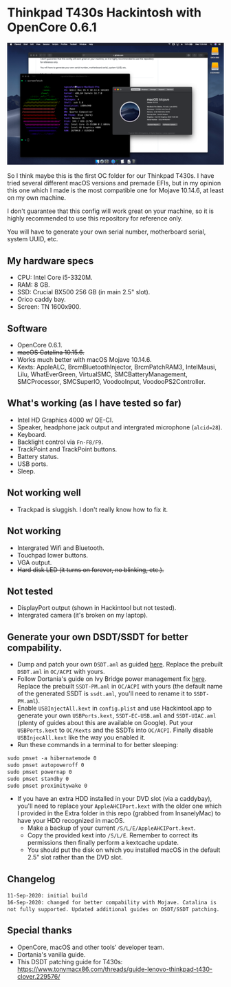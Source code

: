 # Thinkpad T430s Hackintosh with OpenCore 0.6.1
![](./screenshot.png)

So I think maybe this is the first OC folder for our Thinkpad T430s. I have tried several different macOS versions and premade EFIs, but in my opinion this one which I made is the most compatible one for Mojave 10.14.6, at least on my own machine.

I don't guarantee that this config will work great on your machine, so it is highly recommended to use this repository for reference only.

You will have to generate your own serial number, motherboard serial, system UUID, etc.

## My hardware specs
- CPU: Intel Core i5-3320M.
- RAM: 8 GB.
- SSD: Crucial BX500 256 GB (in main 2.5" slot).
- Orico caddy bay.
- Screen: TN 1600x900.
## Software
- OpenCore 0.6.1.
- ~~macOS Catalina 10.15.6.~~
- Works much better with macOS Mojave 10.14.6.
- Kexts: AppleALC, BrcmBluetoothInjector, BrcmPatchRAM3, IntelMausi, Lilu, WhatEverGreen, VirtualSMC, SMCBatteryManagement, SMCProcessor, SMCSuperIO, VoodooInput, VoodooPS2Controller. 
## What's working (as I have tested so far)
- Intel HD Graphics 4000 w/ QE-CI.
- Speaker, headphone jack output and intergrated microphone (``alcid=28``).
- Keyboard.
- Backlight control via ``Fn-F8/F9``.
- TrackPoint and TrackPoint buttons.
- Battery status.
- USB ports.
- Sleep.
## Not working well
- Trackpad is sluggish. I don't really know how to fix it.
## Not working
- Intergrated Wifi and Bluetooth.
- Touchpad lower buttons.
- VGA output.
- ~~Hard disk LED (it turns on forever, no blinking, etc.).~~
## Not tested
- DisplayPort output (shown in Hackintool but not tested).
- Intergrated camera (it's broken on my laptop).
## Generate your own DSDT/SSDT for better compability.
- Dump and patch your own ``DSDT.aml`` as guided [here](https://www.tonymacx86.com/threads/guide-lenovo-thinkpad-t430-clover.229576/). Replace the prebuilt ``DSDT.aml`` in ``OC/ACPI`` with yours.
- Follow Dortania's guide on Ivy Bridge power management fix [here](https://dortania.github.io/OpenCore-Post-Install/universal/pm.html#sandy-and-ivy-bridge-power-management). Replace the prebuilt ``SSDT-PM.aml`` in ``OC/ACPI`` with yours (the default name of the generated SSDT is ``ssdt.aml``, you'll need to rename it to ``SSDT-PM.aml``).
- Enable ``USBInjectAll.kext`` in ``config.plist`` and use Hackintool.app to generate your own ``USBPorts.kext``, ``SSDT-EC-USB.aml`` and ``SSDT-UIAC.aml`` (plenty of guides about this are available on Google). Put your ``USBPorts.kext`` to ``OC/Kexts`` and the SSDTs into ``OC/ACPI``. Finally disable ``USBInjecAll.kext`` like the way you enabled it.
- Run these commands in a terminal to for better sleeping:
```
sudo pmset -a hibernatemode 0
sudo pmset autopoweroff 0 
sudo pmset powernap 0 
sudo pmset standby 0
sudo pmset proximitywake 0
```
- If you have an extra HDD installed in your DVD slot (via a caddybay), you'll need to replace your ``AppleAHCIPort.kext`` with the older one which I provided in the Extra folder in this repo (grabbed from InsanelyMac) to have your HDD recognized in macOS.
  - Make a backup of your current ``/S/L/E/AppleAHCIPort.kext``.
  - Copy the provided kext into ``/S/L/E``. Remember to correct its permissions then finally perform a kextcache update.
  - You should put the disk on which you installed macOS in the default 2.5" slot rather than the DVD slot.
## Changelog
```
11-Sep-2020: initial build
16-Sep-2020: changed for better compability with Mojave. Catalina is not fully supported. Updated additional guides on DSDT/SSDT patching.
```
## Special thanks
- OpenCore, macOS and other tools' developer team.
- Dortania's vanilla guide.
- This DSDT patching guide for T430s: https://www.tonymacx86.com/threads/guide-lenovo-thinkpad-t430-clover.229576/

